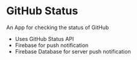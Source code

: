 <h1>GitHub Status</h1>

An App for checking the status of GitHub

* Uses GitHub Status API
* Firebase for push notification
* Firebase Database for server push notification
